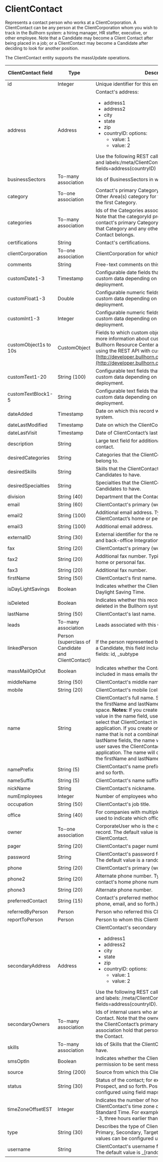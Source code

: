 # ClientContact

Represents a contact person who works at a ClientCorporation. A ClientContact can be any person at the ClientCorporation whom you wish to track in the Bullhorn system: a hiring manager, HR staffer, executive, or other employee. Note that a Candidate may become a Client Contact after being placed in a job; or a ClientContact may become a Candidate after deciding to look for another position.

The ClientContact entity supports the massUpdate operations.

| **ClientContact field** | **Type** | **Description** | **Not null** | **Read-only** |
| --- | --- | --- | --- | --- |
| id | Integer | Unique identifier for this entity. | X | X |
| address | Address | Contact's  address:<ul><li>address1</li><li>address2</li><li>city</li><li>state</li><li>zip</li><li>countryID: options:<ul><li>value: 1</li><li>value: 2</li></ul></ul>Use the following REST call to get the list of countryIDs and labels:/meta/ClientContact?fields=address(countryID) | | |
| businessSectors | To-many association | Ids of BusinessSectors in which the Contact operates. | | |
| category | To-one association | Contact's primary Category. The default value is the Other Area(s) category for the user’s private label or the first Category. | X | |
| categories | To-many association | Ids of the Categories associated with the Contact. Note that the categoryId property is used to store the contact's primary Category, while this association hold that Category and any other Categories to which the Contact belongs. | | |
| certifications | String | Contact's certifications. | | |
| clientCorporation | To-one association | ClientCorporation for which the Contact works. | X | |
| comments | String | Free-text comments on this Contact. | | |
| customDate1-3 | Timestamp | Configurable date fields that can be used to store custom data depending on the needs of a particular deployment. | | |
| customFloat1-3 | Double | Configurable numeric fields that can be used to store custom data depending on the needs of a particular deployment. | | |
| customInt1-3 | Integer | Configurable numeric fields that can be used to store custom data depending on the needs of a particular deployment. | | |
| customObject1s to 10s | CustomObject | Fields to which custom objects can be assigned. For more information about custom objects, see the Bullhorn Resource Center and the following article on using the REST API with custom objects: [http://developer.bullhorn.com/articles/customobjects](http://developer.bullhorn.com/articles/customobjects) | | |
| customText1-20 | String (100) | Configurable text fields that can be used to store custom data depending on the needs of a particular deployment. | | |
| customTextBlock1-5 | String | Configurable text fields that can be used to store custom data depending on the needs of a particular deployment. | | |
| dateAdded | Timestamp | Date on which this record was created in the Bullhorn system. | X | |
| dateLastModified | Timestamp | Date on which the ClientContact was last modified. | | |
| dateLastVisit | Timestamp | Date of ClientContact’s last visit. | | |
| description | String | Large text field for additional information about the contact. | | |
| desiredCategories | String | Categories that the ClientContact wants Candidates to belong to. | | |
| desiredSkills | String | Skills that the ClientContact wants his or her Candidates to have. | | |
| desiredSpecialties | String | Specialties that the ClientContact wants his or her Candidates to have. | | |
| division | String (40) | Department that the Contact is associated with. | | |
| email | String (60) | ClientContact's primary (work) email address. | X | |
| email2 | String (100) | Additional email address. Typically used for the ClientContact’s home or personal email. | | |
| email3 | String (100) | Additional email address. | | |
| externalID | String (30) | External identifier for the record, used for migrations and back-office Integration. | | |
| fax | String (20) | ClientContact's primary (work) fax number. | | |
| fax2 | String (20) | Additional fax number. Typically used for the contact's home or personal fax. | | |
| fax3 | String (20) | Additional fax number. | | |
| firstName | String (50) | ClientContact's first name. | | |
| isDayLightSavings | Boolean | Indicates whether the ClientContact's location is using Daylight Saving Time. | | |
| isDeleted | Boolean | Indicates whether this record has been marked as deleted in the Bullhorn system. | X | |
| lastName | String (50) | ClientContact's last name. | | |
| leads | To-many association | Leads associated with this ClientContact. | | |
| linkedPerson | Person (superclass of Candidate and ClientContact) | If the person represented by this ClientContact is also a Candidate, this field includes the following Candidate fields: id, _subtype | | |
| massMailOptOut | Boolean | Indicates whether the Contact has chosen not to be included in mass emails through the Bullhorn system. | X | |
| middleName | String (50) | ClientContact's middle name. | | |
| mobile | String (20) | ClientContact's mobile (cellular) telephone number. | | |
| name | String | ClientContact's full name. Should be a combination of the firstName and lastName fields separated by a space. **Notes:** If you create a ClientContact with no value in the name field, users will have no way to select that ClientContact in the Bullhorn staffing application. If you create or modify a ClientContact name that is not a combination of the firstName and lastName fields, the name will be overwritten when a user saves the ClientContact in the Bullhorn staffing application. The name will change to a combination of the firstName and lastName fields. | | |
| namePrefix | String (5) | ClientContact's name prefix, for example Dr., Ms, Mr., and so forth. | | |
| nameSuffix | String (5) | ClientContact's name suffix, for example Jr. | | |
| nickName | String | ClientContact's nickname. | | |
| numEmployees | Integer | Number of employees who report to this Contact. | X | |
| occupation | String (50) | ClientContact's job title. | | |
| office | String (40) | For companies with multiple locations, this field can be used to indicate which office this contact works out of. | | |
| owner | To-one association | CorporateUser who is the owner of this Contact record. The default value is user who creates the ClientContact. | X | |
| pager | String (20) | ClientContact's pager number. | | |
| password | String | ClientContact's password for logging in to Bullhorn. The default value is a randomly generated string. | X | |
| phone | String (20) | ClientContact's primary (work) telephone number. | | |
| phone2 | String (20) | Alternate phone number. Typically used for the contact's home phone number. | | |
| phone3 | String (20) | Alternate phone number. | | |
| preferredContact | String (15) | Contact's preferred method of contact (For example, phone, email, and so forth.) | X | |
| referredByPerson | Person | Person who referred this ClientContact. | | |
| reportToPerson | Person | Person to whom this ClientContact reports. | | |
| secondaryAddress | Address | ClientContact's secondary (home)  address:<ul><li>address1</li><li>address2</li><li>city</li><li>state</li><li>zip</li><li>countryID: options:<ul><li>value: 1</li><li>value: 2</li></ul></ul>Use the following REST call to get the list of countryIDs and labels: /meta/ClientContact?fields=address(countryID). | | |
| secondaryOwners | To-many association | Ids of internal users who are secondary owners of this Contact. Note that the owner property is used to store the ClientContact’s primary owner, while this association hold that person and any other owners of the Contact. | | |
| skills | To-many association | Ids of Skills that the ClientContact wants Candidates to have. | | |
| smsOptIn | Boolean | Indicates whether the ClientContact has granted permission to be sent messages via SMS. | | |
| source | String (200) | Source from which this ClientContact was found. | | |
| status | String (30) | Status of the contact; for example, New Lead, Active, Prospect, and so forth. Possible values can be configured using field maps. | X | |
| timeZoneOffsetEST | Integer | Indicates the number of hours by which the ClientContact's time zone differs from Eastern Standard Time. For example, Pacific Standard Time is -3, three hours earlier than Eastern. | | |
| type | String (30) | Describes the type of ClientContact (for example, Primary, Secondary, Target, Gatekeeper). Possible values can be configured using field maps. | X | |
| username | String | ClientContact's username for logging in to Bullhorn. The default value is _[random number] | X | |